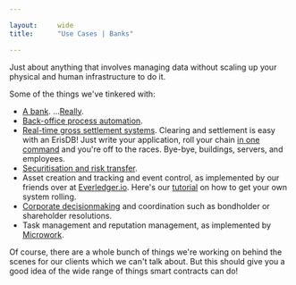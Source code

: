 ```yaml
---

layout:     wide
title:      "Use Cases | Banks"

---
```


Just about anything that involves managing data without scaling up your physical and human infrastructure to do it. 

Some of the things we've tinkered with: 

* [A bank](https://eng.erisindustries.com/tutorials/2015/03/11/solidity-1/). ...[Really](https://eng.erisindustries.com/tutorials/2015/03/12/solidity-2/).
* [Back-office process automation](https://github.com/eris-ltd/eris-std-lib/blob/master/examples/payroll.sol).
* [Real-time gross settlement systems](https://bankers.eris.industries/#/26). Clearing and settlement is easy with an ErisDB! Just write your application, roll your chain [in one command](https://eng.erisindustries.com/tutorials/2015/04/25/make-thelonious-chain/) and you're off to the races. Bye-bye, buildings, servers, and employees.
* [Securitisation and risk transfer](https://db.erisindustries.com/distributed%20business/2015/04/28/smart-securitisation/).
* Asset creation and tracking and event control, as implemented by our friends over at [Everledger.io](http://www.everledger.io/smart_contracts). Here's our [tutorial](https://db.erisindustries.com/legal%20tech/2015/05/01/tracking-digits/) on how to get your own system rolling.
* [Corporate decisionmaking](https://github.com/project-douglas/eris) and coordination such as bondholder or shareholder resolutions.
* Task management and reputation management, as implemented by [Microwork](https://bitcoinmagazine.com/20313/microwork-io-uses-smart-contracts-coordinate-small-tasks-worldwide/).

Of course, there are a whole bunch of things we're working on behind the scenes for our clients which we can't talk about. But this should give you a good idea of the wide range of things smart contracts can do!
